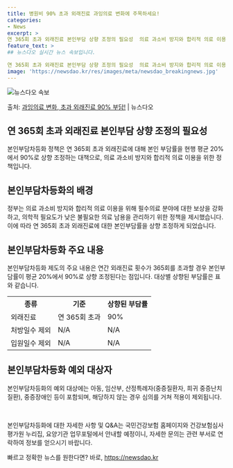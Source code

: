 ```yaml
---
title: 병원비 90% 초과 외래진료 과잉의료 변화에 주목하세요!
categories:
- News
excerpt: >
연 365회 초과 외래진료 본인부담 상향 조정의 필요성  의료 과소비 방지와 합리적 의료 이용을 위해 연 3…
feature_text: >
## 뉴스다오 실시간 뉴스 속보입니다.

연 365회 초과 외래진료 본인부담 상향 조정의 필요성  의료 과소비 방지와 합리적 의료 이용을 위해 연 3…
image: 'https://newsdao.kr/res/images/meta/newsdao_breakingnews.jpg'
---
```


![뉴스다오 속보](https://newsdao.kr/res/images/meta/newsdao_breakingnews.jpg)

<p>출처: <a href="https://newsdao.kr/4534" rel="dofollow">과잉의료 변화, 초과 외래진료 90% 부담!</a> | 뉴스다오</p>

<h2 data-ke-size="size26">연 365회 초과 외래진료 본인부담 상향 조정의 필요성</h2>
본인부담차등화 정책은 연 365회 초과 외래진료에 대해 본인 부담률을 현행 평균 20%에서 90%로 상향 조정하는 대책으로, 의료 과소비 방지와 합리적 의료 이용을 위한 정책입니다.

<h2 data-ke-size="size26">본인부담차등화의 배경</h2>
정부는 의료 과소비 방지와 합리적 의료 이용을 위해 필수의료 분야에 대한 보상을 강화하고, 의학적 필요도가 낮은 불필요한 의료 남용을 관리하기 위한 정책을 제시했습니다. 이에 따라 연 365회 초과 외래진료에 대한 본인부담률을 상향 조정하게 되었습니다.

<h2 data-ke-size="size26">본인부담차등화 주요 내용</h2>
본인부담차등화 제도의 주요 내용은 연간 외래진료 횟수가 365회를 초과할 경우 본인부담률이 평균 20%에서 90%로 상향 조정된다는 점입니다. 대상별 상향된 부담률은 표와 같습니다.

<table>
  <tr>
    <th>종류</th>
    <th>기준</th>
    <th>상향된 부담률</th>
  </tr>
  <tr>
    <td>외래진료</td>
    <td>연 365회 초과</td>
    <td>90%</td>
  </tr>
  <tr>
    <td>처방일수 제외</td>
    <td>N/A</td>
    <td>N/A</td>
  </tr>
  <tr>
    <td>입원일수 제외</td>
    <td>N/A</td>
    <td>N/A</td>
  </tr>
</table>

<h2 data-ke-size="size26">본인부담차등화 예외 대상자</h2>
본인부담차등화의 예외 대상에는 아동, 임산부, 산정특례자(중증질환자, 희귀 중증난치질환), 중증장애인 등이 포함되며, 해당하지 않는 경우 심의를 거쳐 적용이 제외됩니다.

<p data-ke-size="size16">&nbsp;</p>

본인부담차등화에 대한 자세한 사항 및 Q&A는 국민건강보험 홈페이지와 건강보험심사평가원 누리집, 요양기관 업무포털에서 안내할 예정이니, 자세한 문의는 관련 부서로 연락하여 정보를 얻으시기 바랍니다.
 

빠르고 정확한 뉴스를 원한다면? 바로, <a href="https://newsdao.kr" rel="dofollow">https://newsdao.kr</a>


    
